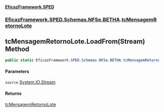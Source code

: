 #### [EficazFramework.SPED](EficazFrameworkSPED.md 'EficazFramework SPED')
### [EficazFramework.SPED.Schemas.NFSe.BETHA](EficazFramework.SPED.Schemas.NFSe.BETHA.md 'EficazFramework.SPED.Schemas.NFSe.BETHA').[tcMensagemRetornoLote](EficazFramework.SPED.Schemas.NFSe.BETHA/tcMensagemRetornoLote.md 'EficazFramework.SPED.Schemas.NFSe.BETHA.tcMensagemRetornoLote')

## tcMensagemRetornoLote.LoadFrom(Stream) Method

```csharp
public static EficazFramework.SPED.Schemas.NFSe.BETHA.tcMensagemRetornoLote LoadFrom(System.IO.Stream source);
```
#### Parameters

<a name='EficazFramework.SPED.Schemas.NFSe.BETHA.tcMensagemRetornoLote.LoadFrom(System.IO.Stream).source'></a>

`source` [System.IO.Stream](https://docs.microsoft.com/en-us/dotnet/api/System.IO.Stream 'System.IO.Stream')

#### Returns
[tcMensagemRetornoLote](EficazFramework.SPED.Schemas.NFSe.BETHA/tcMensagemRetornoLote.md 'EficazFramework.SPED.Schemas.NFSe.BETHA.tcMensagemRetornoLote')
